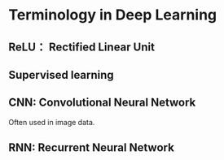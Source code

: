 # Terminology in Deep Learning

## ReLU： Rectified Linear Unit

## Supervised learning

## CNN: Convolutional Neural Network

Often used in image data.

## RNN: Recurrent Neural Network
